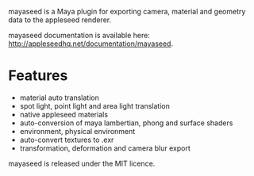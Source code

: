 mayaseed is a Maya plugin for exporting camera, material and geometry data to the appleseed renderer.

mayaseed documentation is available here: http://appleseedhq.net/documentation/mayaseed.

Features
========

+ material auto translation
+ spot light, point light and area light translation
+ native appleseed materials
+ auto-conversion of maya lambertian, phong and surface shaders
+ environment, physical environment
+ auto-convert textures to .exr
+ transformation, deformation and camera blur export

mayaseed is released under the MIT licence.
